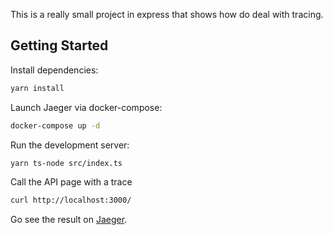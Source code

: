 This is a really small project in express that shows how do deal with tracing.

## Getting Started

Install dependencies:

```bash
yarn install
```

Launch Jaeger via docker-compose:

```bash
docker-compose up -d
```

Run the development server:

```bash
yarn ts-node src/index.ts
```

Call the API page with a trace

```bash
curl http://localhost:3000/
```

Go see the result on [Jaeger](http://localhost:16686).
